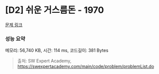 # [D2] 쉬운 거스름돈 - 1970 

[문제 링크](https://swexpertacademy.com/main/code/problem/problemDetail.do?contestProbId=AV5PsIl6AXIDFAUq) 

### 성능 요약

메모리: 56,740 KB, 시간: 114 ms, 코드길이: 381 Bytes



> 출처: SW Expert Academy, https://swexpertacademy.com/main/code/problem/problemList.do